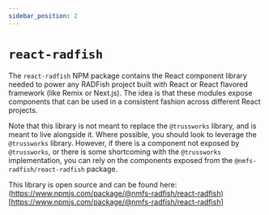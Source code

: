 ```yaml
---
sidebar_position: 2
---
```


# `react-radfish`

The `react-radfish` NPM package contains the React component library needed to power any RADFish project built with React or React flavored framework (like Remix or Next.js). The idea is that these modules expose components that can be used in a consistent fashion across different React projects.

Note that this library is not meant to replace the `@trussworks` library, and is meant to live alongside it. Where possible, you should look to leverage the `@trussworks` library. However, if there is a component not exposed by `@trussworks`, or there is some shortcoming with the `@trussworks` implementation, you can rely on the components exposed from the `@nmfs-radfish/react-radfish` package.

This library is open source and can be found here: (https://www.npmjs.com/package/@nmfs-radfish/react-radfish)[https://www.npmjs.com/package/@nmfs-radfish/react-radfish]
